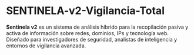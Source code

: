 # SENTINELA-v2-Vigilancia-Total
**Sentinela v2** es un sistema de análisis híbrido para la recopilación pasiva y activa de información sobre redes, dominios, IPs y tecnología web. Diseñado para investigadores de seguridad, analistas de inteligencia y entornos de vigilancia avanzada.
